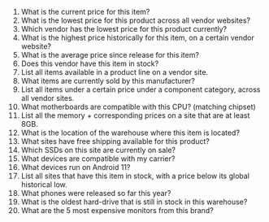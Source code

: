 1. What is the current price for this item?  
2. What is the lowest price for this product across all vendor websites?  
3. Which vendor has the lowest price for this product currently?  
4. What is the highest price historically for this item, on a certain vendor website?  
5. What is the average price since release for this item?  
6. Does this vendor have this item in stock?   
7. List all items available in a product line on a vendor site.   
8. What items are currently sold by this manufacturer?  
9. List all items under a certain price under a component category, across all vendor sites.  
10. What motherboards are compatible with this CPU? (matching chipset)   
11. List all the memory + corresponding prices on a site that are at least 8GB.  
12. What is the location of the warehouse where this item is located?  
13. What sites have free shipping available for this product?  
14. Which SSDs on this site are currently on sale?  
15. What devices are compatible with my carrier?  
16. What devices run on Android 11?  
17. List all sites that have this item in stock, with a price below its global historical low.  
18. What phones were released so far this year?  
19. What is the oldest hard-drive that is still in stock in this warehouse?   
20. What are the 5 most expensive monitors from this brand?   